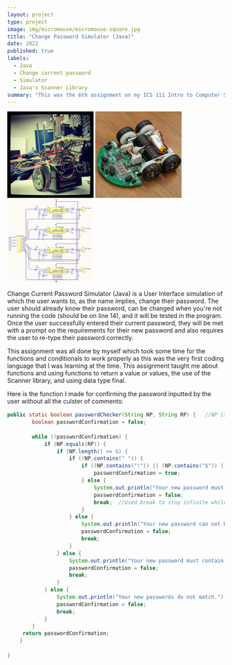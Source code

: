 ```yaml
---
layout: project
type: project
image: img/micromouse/micromouse-square.jpg
title: "Change Password Simulator (Java)"
date: 2022
published: true
labels:
  - Java
  - Change current password
  - Simulator
  - Java's Scanner Library
summary: "This was the 6th assignment on my ICS 111 Intro to Computer Science class where Java is the coding language being used, and the assignment is a simulation of when a user wants to change their password."
---
```


<div class="text-center p-4">
  <img width="200px" src="../img/micromouse/micromouse-robot.png" class="img-thumbnail" >
  <img width="200px" src="../img/micromouse/micromouse-robot-2.jpg" class="img-thumbnail" >
  <img width="200px" src="../img/micromouse/micromouse-circuit.png" class="img-thumbnail" >
</div>

Change Current Password Simulator (Java) is a User Interface simulation of which the user wants to, as the name implies, change their password. The user should already know their password, can be changed when you're not running the code (should be on line 14), and it will be tested in the program. Once the user successfully entered their current password, they will be met with a prompt on the requirements for their new password and also requires the user to re-type their password correctly. 

This assignment was all done by myself which took some time for the functions and conditionals to work properly as this was the very first coding language that I was learning at the time. This assignment taught me about functions and using functions to return a value or values, the use of the Scanner library, and using data type final.

Here is the function I made for confirming the password inputted by the user without all the culster of comments:

```java
public static boolean passwordChecker(String NP, String RP) {   //NP is new password, RP is retype password
        boolean passwordConfirmation = false;   
        
        while (!passwordConfirmation) {	
        	if (NP.equals(RP)) {
        		if (NP.length() >= 6) {
        			if (!NP.contains(" ")) {
        				if ((NP.contains("!")) || (NP.contains("$")) || (NP.contains("?"))) {
        					passwordConfirmation = true;
        				} else {
        					System.out.println("Your new password must contain ! or $ or ?.");
        					passwordConfirmation = false;
        					break;  //Used break to stop infinite while loops
        				}
        			} else {
        				System.out.println("Your new password can not have spaces.");
        				passwordConfirmation = false;
        				break;
        			}
        		} else {
        			System.out.println("Your new password must contain 6 or more characters.");
        			passwordConfirmation = false;
        			break; 
        		}
        	} else {
        		System.out.println("Your new passwords do not match.");
        		passwordConfirmation = false;
        		break; 
        	}
        }
     return passwordConfirmation;   
    }

}
```
